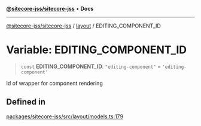 [**@sitecore-jss/sitecore-jss**](../../README.md) • **Docs**

***

[@sitecore-jss/sitecore-jss](../../README.md) / [layout](../README.md) / EDITING\_COMPONENT\_ID

# Variable: EDITING\_COMPONENT\_ID

> `const` **EDITING\_COMPONENT\_ID**: `"editing-component"` = `'editing-component'`

Id of wrapper for component rendering

## Defined in

[packages/sitecore-jss/src/layout/models.ts:179](https://github.com/Sitecore/jss/blob/20c393219fcc37eebfc5f9ac86576745ab661982/packages/sitecore-jss/src/layout/models.ts#L179)
